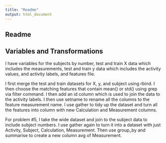 ```yaml
---
title: "Readme"
output: html_document
---
```


## Readme
## Variables and Transformations
I have variables for the subjects by number, test and train X data which includes the measurements, test and train y data which includes the activity values, and activity labels, and features file.

I first merge the test and train datasets for X, y, and subject using rbind.
I then choose the matching features that contain mean() or std() using grep via filter command.
I then add an id column which is used to join the data to the activity labels.
I then use setname to rename all the columns to the feature measurement name.
I use gather to tidy up the dataset and turn all the features into column with new Calculation and Measurement columns.

For problem #5, I take the wide dataset and join to the subject data to include subject numbers. I use gather again to turn it into a dataset with just Activity, Subject, Calculation, Measurement. Then use group_by and summarise to create a new column avg of Measurement.

